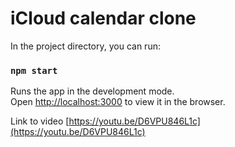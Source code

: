 
# iCloud calendar clone

In the project directory, you can run:

### `npm start`

Runs the app in the development mode.<br />
Open [http://localhost:3000](http://localhost:3000) to view it in the browser.

Link to video [https://youtu.be/D6VPU846L1c](https://youtu.be/D6VPU846L1c)
